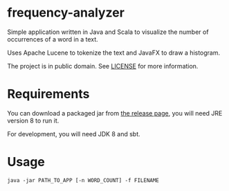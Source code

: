 # frequency-analyzer

Simple application written in Java and Scala to visualize the number of occurrences
of a word in a text.

Uses Apache Lucene to tokenize the text and JavaFX to draw a histogram.

The project is in public domain. See [LICENSE](./LICENSE) for more information.

# Requirements

You can download a packaged jar from [the release page](https://github.com/tuvistavie/word-frequency-analyzer/releases),
you will need JRE version 8 to run it.

For development, you will need JDK 8 and sbt.

# Usage

```
java -jar PATH_TO_APP [-n WORD_COUNT] -f FILENAME
```
